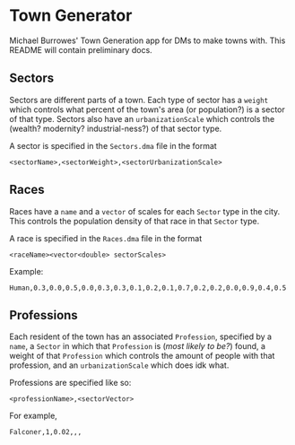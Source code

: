# Town Generator

Michael Burrowes' Town Generation app for DMs to make towns with. This README will contain preliminary docs.

## Sectors

Sectors are different parts of a town. Each type of sector has a `weight` which controls what percent of the town's area (or population?) is a sector of that type. Sectors also have an `urbanizationScale` which controls the (wealth? modernity? industrial-ness?) of that sector type.

A sector is specified in the `Sectors.dma` file in the format 

```CSV
<sectorName>,<sectorWeight>,<sectorUrbanizationScale>
```

## Races

Races have a `name` and a `vector` of scales for each `Sector` type in the city. This controls the population density of that race in that `Sector` type.

A race is specified in the `Races.dma` file in the format

```CSV
<raceName><vector<double> sectorScales>
```
Example:
```CSV
Human,0.3,0.0,0.5,0.0,0.3,0.3,0.1,0.2,0.1,0.7,0.2,0.2,0.0,0.9,0.4,0.5
```

## Professions

Each resident of the town has an associated `Profession`, specified by a `name`, a `Sector` in which that `Profession` is (_most likely to be?_) found, a weight of that `Profession` which controls the amount of people with that profession, and an `urbanizationScale` which does idk what.

Professions are specified like so:

```CSV
<professionName>,<sectorVector>
```

For example,

```
Falconer,1,0.02,,,
```